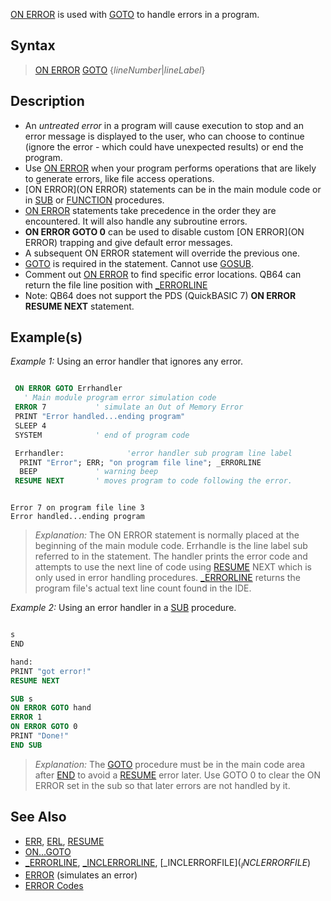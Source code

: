 [ON ERROR](ON-ERROR) is used with [GOTO](GOTO) to handle errors in a program.

## Syntax

>  [ON ERROR](ON-ERROR) [GOTO](GOTO) {*lineNumber*|*lineLabel*}


## Description

* An *untreated error* in a program will cause execution to stop and an error message is displayed to the user, who can choose to continue (ignore the error - which could have unexpected results) or end the program.
* Use [ON ERROR](ON-ERROR) when your program performs operations that are likely to generate errors, like file access operations.
* [ON ERROR](ON ERROR) statements can be in the main module code or in [SUB](SUB) or [FUNCTION](FUNCTION) procedures. 
* [ON ERROR](ON-ERROR) statements take precedence in the order they are encountered. It will also handle any subroutine errors.
* **ON ERROR GOTO 0** can be used to disable custom [ON ERROR](ON ERROR) trapping and give default error messages. 
* A subsequent ON ERROR statement will override the previous one.
* [GOTO](GOTO) is required in the statement. Cannot use [GOSUB](GOSUB).
* Comment out [ON ERROR](ON-ERROR) to find specific error locations. QB64 can return the file line position with [_ERRORLINE](_ERRORLINE)
* Note: QB64 does not support the PDS (QuickBASIC 7) **ON ERROR RESUME NEXT** statement.

## Example(s)

*Example 1:* Using an error handler that ignores any error.

```vb

 ON ERROR GOTO Errhandler
   ' Main module program error simulation code
 ERROR 7           ' simulate an Out of Memory Error
 PRINT "Error handled...ending program"
 SLEEP 4
 SYSTEM            ' end of program code

 Errhandler:              'error handler sub program line label
  PRINT "Error"; ERR; "on program file line"; _ERRORLINE
  BEEP             ' warning beep
 RESUME NEXT       ' moves program to code following the error. 

```

```text

Error 7 on program file line 3 
Error handled...ending program

```

> *Explanation:* The ON ERROR statement is normally placed at the beginning of the main module code.  Errhandle is the line label sub referred to in the statement. The handler prints the error code and attempts to use the next line of code using [RESUME](RESUME) NEXT which is only used in error handling procedures. [_ERRORLINE](_ERRORLINE) returns the program file's actual text line count found in the IDE.

*Example 2:* Using an error handler in a [SUB](SUB) procedure.

```vb

s
END

hand:
PRINT "got error!"
RESUME NEXT

SUB s
ON ERROR GOTO hand
ERROR 1
ON ERROR GOTO 0
PRINT "Done!"
END SUB 

```

> *Explanation:* The [GOTO](GOTO) procedure must be in the main code area after [END](END) to avoid a [RESUME](RESUME) error later. Use GOTO 0 to clear the ON ERROR set in the sub so that later errors are not handled by it.

## See Also

* [ERR](ERR), [ERL](ERL), [RESUME](RESUME)
* [ON...GOTO](ON...GOTO)
* [_ERRORLINE](_ERRORLINE), [_INCLERRORLINE](_INCLERRORLINE), [_INCLERRORFILE$](_INCLERRORFILE$)
* [ERROR](ERROR) (simulates an error)
* [ERROR Codes](ERROR-Codes)
